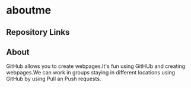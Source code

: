 # aboutme

## Repository Links


## About
GitHub allows you to create webpages.It's fun using GitHUb and creating webpages.We can work in groups staying in different locations using GitHub by using Pull an Push requests.
